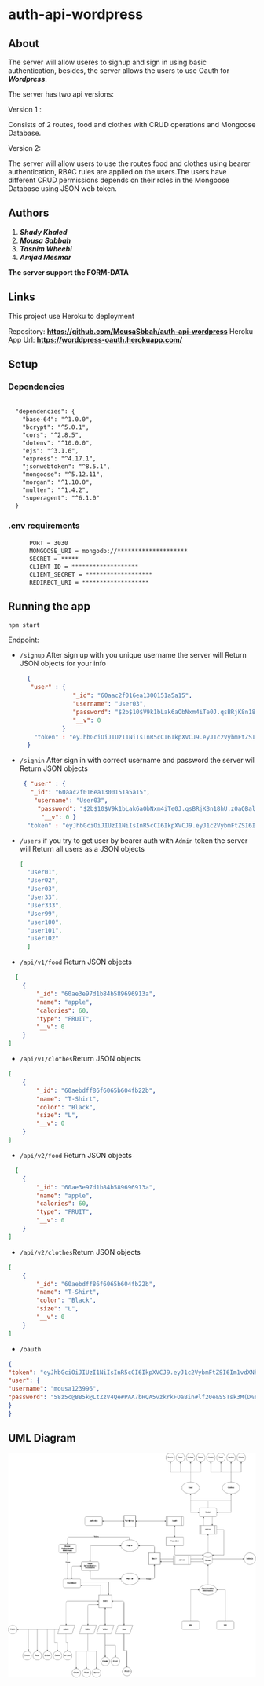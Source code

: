# auth-api-wordpress

## About

The server will allow useres to signup and sign in using basic authentication, besides, the server allows the users to use Oauth for ***Wordpress***.

The server has two api versions:

Version 1 :

Consists of 2 routes, food and clothes with CRUD operations and Mongoose Database.

Version 2:

The server will allow users to use the routes food and clothes using bearer authentication, RBAC rules are applied on the users.The users have different CRUD permissions depends on their roles in the Mongoose Database using JSON web token.

## Authors

1. ***Shady Khaled***
2. ***Mousa Sabbah***
3. ***Tasnim Wheebi***
4. ***Amjad Mesmar***

**The server support the FORM-DATA**

## Links

This project use Heroku to deployment

Repository:   **https://github.com/MousaSbbah/auth-api-wordpress**
Heroku App Url: **https://worddpress-oauth.herokuapp.com/**

## Setup

### Dependencies

```

  "dependencies": {
    "base-64": "^1.0.0",
    "bcrypt": "^5.0.1",
    "cors": "^2.8.5",
    "dotenv": "^10.0.0",
    "ejs": "^3.1.6",
    "express": "^4.17.1",
    "jsonwebtoken": "^8.5.1",
    "mongoose": "^5.12.11",
    "morgan": "^1.10.0",
    "multer": "^1.4.2",
    "superagent": "^6.1.0"
  }

```

### .env requirements

```
      PORT = 3030
      MONGOOSE_URI = mongodb://********************
      SECRET = *****
      CLIENT_ID = *******************
      CLIENT_SECRET = *******************
      REDIRECT_URI = *******************
```

## Running the app

```
npm start
```

Endpoint:

- `/signup`
  After sign up with you unique username the server will Return JSON objects for your info
  ```json
    {
     "user" : {
                 "_id": "60aac2f016ea1300151a5a15",
                 "username": "User03",
                 "password": "$2b$10$V9k1bLak6aObNxm4iTe0J.qsBRjK8n18hU.z0aQBalDZFEIWYa9oy",
                 "__v": 0
              }
      "token" : "eyJhbGciOiJIUzI1NiIsInR5cCI6IkpXVCJ9.eyJ1c2VybmFtZSI6IlVzZXIzMzMiLCJpYXQiOjE2MjE5NjYxODEsImV4cCI6MTYyMTk2NzA4MX0.0QlVteHsTA46PdXewapnw6EKaEGExgGoAGUo4StbfVg"
    }
  ```
- `/signin`
  After sign in with correct username and password the server will
  Return JSON objects
  ```json
   { "user" : { 
     "_id": "60aac2f016ea1300151a5a15",
      "username": "User03",
       "password": "$2b$10$V9k1bLak6aObNxm4iTe0J.qsBRjK8n18hU.z0aQBalDZFEIWYa9oy",
        "__v": 0 } 
    "token" : "eyJhbGciOiJIUzI1NiIsInR5cCI6IkpXVCJ9.eyJ1c2VybmFtZSI6IlVzZXIzMzMiLCJpYXQiOjE2MjE5NjYxODEsImV4cCI6MTYyMTk2NzA4MX0.0QlVteHsTA46PdXewapnw6EKaEGExgGoAGUo4StbfVg" } 
   ```

- `/users`
  if you try to get user by bearer auth with `Admin` token the server will
  Return all users as a JSON objects
  ```json
  [
    "User01",
    "User02",
    "User03",
    "User33",
    "User333",
    "User99",
    "user100",
    "user101",
    "user102"
    ]

  ```

-  `/api/v1/food` Return JSON objects
```json
  [
    {
        "_id": "60ae3e97d1b84b589696913a",
        "name": "apple",
        "calories": 60,
        "type": "FRUIT",
        "__v": 0
    }
]
  ```
- `/api/v1/clothes`Return JSON objects

```json
[
    {
        "_id": "60aebdff86f6065b604fb22b",
        "name": "T-Shirt",
        "color": "Black",
        "size": "L",
        "__v": 0
    }
]
```

-  `/api/v2/food` Return JSON objects
```json
  [
    {
        "_id": "60ae3e97d1b84b589696913a",
        "name": "apple",
        "calories": 60,
        "type": "FRUIT",
        "__v": 0
    }
]
  ```
- `/api/v2/clothes`Return JSON objects

```json
[
    {
        "_id": "60aebdff86f6065b604fb22b",
        "name": "T-Shirt",
        "color": "Black",
        "size": "L",
        "__v": 0
    }
]
```

- `/oauth`

```json
{
"token": "eyJhbGciOiJIUzI1NiIsInR5cCI6IkpXVCJ9.eyJ1c2VybmFtZSI6Im1vdXNhMTIzOTk2IiwiaWF0IjoxNjIyMjI4MjYzfQ.vuh-2o1HxZ1-GR4OF9hxw1qJX9HbT9YsPLfoC9M-wPI",
"user": {
"username": "mousa123996",
"password": "58z5c@BB5k@LtZzV4Qe#PAA7bHQA5vzkrkFOaBin#lf20e&SSTsk3M(D%8qg4&Nd"
}
}
```

## UML Diagram

![uml](./assest/Wordpress-Oauth-V2.png)
